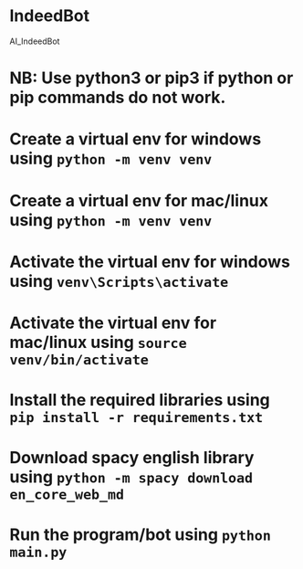 # IndeedBot
AI_IndeedBot
# NB: Use python3 or pip3 if python or pip commands do not work.
# Create a virtual env for windows using `python -m venv venv`
# Create a virtual env for mac/linux using `python -m venv venv`
# Activate the virtual env for windows using `venv\Scripts\activate`
# Activate the virtual env for mac/linux using `source venv/bin/activate`
# Install the required libraries using `pip install -r requirements.txt`
# Download spacy english library using `python -m spacy download en_core_web_md`
# Run the program/bot using `python main.py`